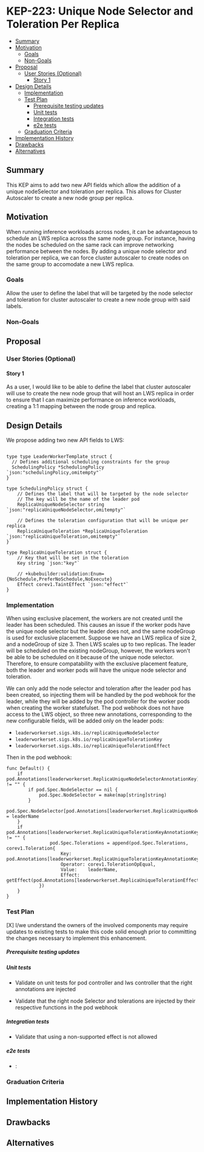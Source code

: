 # KEP-223: Unique Node Selector and Toleration Per Replica

<!--
This is the title of your KEP. Keep it short, simple, and descriptive. A good
title can help communicate what the KEP is and should be considered as part of
any review.
-->

<!--
A table of contents is helpful for quickly jumping to sections of a KEP and for
highlighting any additional information provided beyond the standard KEP
template.

Ensure the TOC is wrapped with
  <code>&lt;!-- toc --&rt;&lt;!-- /toc --&rt;</code>
tags, and then generate with `hack/update-toc.sh`.
-->

<!-- toc -->
- [Summary](#summary)
- [Motivation](#motivation)
  - [Goals](#goals)
  - [Non-Goals](#non-goals)
- [Proposal](#proposal)
  - [User Stories (Optional)](#user-stories-optional)
    - [Story 1](#story-1)
- [Design Details](#design-details)
  - [Implementation](#implementation)
  - [Test Plan](#test-plan)
      - [Prerequisite testing updates](#prerequisite-testing-updates)
      - [Unit tests](#unit-tests)
      - [Integration tests](#integration-tests)
      - [e2e tests](#e2e-tests)
  - [Graduation Criteria](#graduation-criteria)
- [Implementation History](#implementation-history)
- [Drawbacks](#drawbacks)
- [Alternatives](#alternatives)
<!-- /toc -->

## Summary

<!--
This section is incredibly important for producing high-quality, user-focused
documentation such as release notes or a development roadmap. It should be
possible to collect this information before implementation begins, in order to
avoid requiring implementors to split their attention between writing release
notes and implementing the feature itself. KEP editors and SIG Docs
should help to ensure that the tone and content of the `Summary` section is
useful for a wide audience.

A good summary is probably at least a paragraph in length.

Both in this section and below, follow the guidelines of the [documentation
style guide]. In particular, wrap lines to a reasonable length, to make it
easier for reviewers to cite specific portions, and to minimize diff churn on
updates.

[documentation style guide]: https://github.com/kubernetes/community/blob/master/contributors/guide/style-guide.md
-->
This KEP aims to add two new API fields which allow the addition of a unique nodeSelector and toleration per replica. This allows
for Cluster Autoscaler to create a new node group per replica.

## Motivation
When running inference workloads across nodes, it can be advantageous to schedule an LWS replica across the same node group. For instance,
having the nodes be scheduled on the same rack can improve networking performance between the nodes. By adding a unique node selector and 
toleration per replica, we can force cluster autoscaler to create nodes on the same group to accomodate a new LWS replica.

<!--
This section is for explicitly listing the motivation, goals, and non-goals of
this KEP.  Describe why the change is important and the benefits to users. The
motivation section can optionally provide links to [experience reports] to
demonstrate the interest in a KEP within the wider Kubernetes community.

[experience reports]: https://github.com/golang/go/wiki/ExperienceReports
-->

### Goals
<!--
List the specific goals of the KEP. What is it trying to achieve? How will we
know that this has succeeded?
-->
Allow the user to define the label that will be targeted by the node selector and toleration for cluster autoscaler to create a new node group with 
said labels.

### Non-Goals

<!--
What is out of scope for this KEP? Listing non-goals helps to focus discussion
and make progress.
-->

## Proposal

<!--
This is where we get down to the specifics of what the proposal actually is.
This should have enough detail that reviewers can understand exactly what
you're proposing, but should not include things like API designs or
implementation. What is the desired outcome and how do we measure success?.
The "Design Details" section below is for the real
nitty-gritty.
-->

### User Stories (Optional)

<!--
Detail the things that people will be able to do if this KEP is implemented.
Include as much detail as possible so that people can understand the "how" of
the system. The goal here is to make this feel real for users without getting
bogged down.
-->

#### Story 1
As a user, I would like to be able to define the label that cluster autoscaler will use to create the new node group that will host an LWS replica
in order to ensure that I can maximize performance on inference workloads, creating a 1:1 mapping between the node group and replica.


<!--
What are the caveats to the proposal?
What are some important details that didn't come across above?
Go in to as much detail as necessary here.
This might be a good place to talk about core concepts and how they relate.
-->
<!--
What are the risks of this proposal, and how do we mitigate? Think broadly.
For example, consider both security and how this will impact the larger
Kubernetes ecosystem.

How will security be reviewed, and by whom?

How will UX be reviewed, and by whom?

Consider including folks who also work outside the SIG or subproject.
-->

## Design Details

We propose adding two new API fields to LWS:

```golang

type type LeaderWorkerTemplate struct {
  // Defines additional scheduling constraints for the group
  SchedulingPolicy *SchedulingPolicy `json:"schedulingPolicy,omitempty"`
}

type SchedulingPolicy struct {
    // Defines the label that will be targeted by the node selector
    // The key will be the name of the leader pod
	ReplicaUniqueNodeSelector string `json:"replicaUniqueNodeSelector,omitempty"`

    // Defines the toleration configuration that will be unique per replica
	ReplicaUniqueToleration *ReplicaUniqueToleration `json:"replicaUniqueToleration,omitempty"`
}

type ReplicaUniqueToleration struct {
    // Key that will be set in the toleration
	Key string `json:"key"`

	// +kubebuilder:validation:Enum={NoSchedule,PreferNoSchedule,NoExecute}
	Effect corev1.TaintEffect `json:"effect"`
}
```

### Implementation

When using exclusive placement, the workers are not created until the leader has been scheduled. This causes an issue 
if the worker pods have the unique node selector but the leader does not, and the same nodeGroup is used for exclusive placement. 
Suppose we have an LWS replica of size 2, and a nodeGroup of size 3. Then LWS scales up to two replicas. 
The leader will be scheduled on the existing nodeGroup, however, the workers won't be able to be scheduled on it because of the unique node selector.
Therefore, to ensure compatability with the exclusive placement feature, both the leader and worker pods will have the unique node selector and toleration.

We can only add the node selector and toleration after the leader pod has been created, so injecting them will be handled by the pod webhook for the leader,
while they will be added by the pod controller for the worker pods when creating the worker statefulset. The pod webhook does
not have access to the LWS object, so three new annotations, corresponding to the new configurable fields, will be added only on the leader pods:

* `leaderworkerset.sigs.k8s.io/replicaUniqueNodeSelector` 
* `leaderworkerset.sigs.k8s.io/replicaUniqueTolerationKey`
* `leaderworkerset.sigs.k8s.io/replicaUniqueTolerationEffect`


Then in the pod webhook:

```golang
func Default() {
    if pod.Annotations[leaderworkerset.ReplicaUniqueNodeSelectorAnnotationKey] != "" {
        if pod.Spec.NodeSelector == nil {
            pod.Spec.NodeSelector = make(map[string]string)
        }
        pod.Spec.NodeSelector[pod.Annotations[leaderworkerset.ReplicaUniqueNodeSelectorAnnotationKey]] = leaderName
    }
    if pod.Annotations[leaderworkerset.ReplicaUniqueTolerationKeyAnnotationKey] != "" {
                pod.Spec.Tolerations = append(pod.Spec.Tolerations, corev1.Toleration{
                    Key:      pod.Annotations[leaderworkerset.ReplicaUniqueTolerationKeyAnnotationKey],
                    Operator: corev1.TolerationOpEqual,
                    Value:    leaderName,
                    Effect:   getEffect(pod.Annotations[leaderworkerset.ReplicaUniqueTolerationEffectAnnotationKey]),
            })
    }
}
```
 
<!--
This section should contain enough information that the specifics of your
change are understandable. This may include API specs (though not always
required) or even code snippets. If there's any ambiguity about HOW your
proposal will be implemented, this is the place to discuss them.
-->

### Test Plan

<!--
**Note:** *Not required until targeted at a release.*
The goal is to ensure that we don't accept enhancements with inadequate testing.

All code is expected to have adequate tests (eventually with coverage
expectations). Please adhere to the [Kubernetes testing guidelines][testing-guidelines]
when drafting this test plan.

[testing-guidelines]: https://git.k8s.io/community/contributors/devel/sig-testing/testing.md
-->

[X] I/we understand the owners of the involved components may require updates to
existing tests to make this code solid enough prior to committing the changes necessary
to implement this enhancement.

##### Prerequisite testing updates

<!--
Based on reviewers feedback describe what additional tests need to be added prior
implementing this enhancement to ensure the enhancements have also solid foundations.
-->

##### Unit tests

<!--
In principle every added code should have complete unit test coverage, so providing
the exact set of tests will not bring additional value.
However, if complete unit test coverage is not possible, explain the reason of it
together with explanation why this is acceptable.
-->

<!--
Additionally, for Alpha try to enumerate the core package you will be touching
to implement this enhancement and provide the current unit coverage for those
in the form of:
- <package>: <date> - <current test coverage>
The data can be easily read from:
https://testgrid.k8s.io/sig-testing-canaries#ci-kubernetes-coverage-unit

This can inform certain test coverage improvements that we want to do before
extending the production code to implement this enhancement.
-->

- Validate on unit tests for pod controller and lws controller that the right annotations are injected

- Validate that the right node Selector and tolerations are injected by their respective functions in the pod webhook

##### Integration tests

<!--
Integration tests are contained in k8s.io/kubernetes/test/integration.
Integration tests allow control of the configuration parameters used to start the binaries under test.
This is different from e2e tests which do not allow configuration of parameters.
Doing this allows testing non-default options and multiple different and potentially conflicting command line options.
-->

<!--
This question should be filled when targeting a release.
For Alpha, describe what tests will be added to ensure proper quality of the enhancement.

For Beta and GA, add links to added tests together with links to k8s-triage for those tests:
https://storage.googleapis.com/k8s-triage/index.html
-->

- Validate that using a non-supported effect is not allowed

##### e2e tests

<!--
This question should be filled when targeting a release.
For Alpha, describe what tests will be added to ensure proper quality of the enhancement.

For Beta and GA, add links to added tests together with links to k8s-triage for those tests:
https://storage.googleapis.com/k8s-triage/index.html

We expect no non-infra related flakes in the last month as a GA graduation criteria.
-->

- <test>: <link to test coverage>

### Graduation Criteria

<!--

Clearly define what it means for the feature to be implemented and
considered stable.

If the feature you are introducing has high complexity, consider adding graduation
milestones with these graduation criteria:
- [Maturity levels (`alpha`, `beta`, `stable`)][maturity-levels]
- [Feature gate][feature gate] lifecycle
- [Deprecation policy][deprecation-policy]

[feature gate]: https://git.k8s.io/community/contributors/devel/sig-architecture/feature-gates.md
[maturity-levels]: https://git.k8s.io/community/contributors/devel/sig-architecture/api_changes.md#alpha-beta-and-stable-versions
[deprecation-policy]: https://kubernetes.io/docs/reference/using-api/deprecation-policy/
-->

## Implementation History

<!--
Major milestones in the lifecycle of a KEP should be tracked in this section.
Major milestones might include:
- the `Summary` and `Motivation` sections being merged, signaling SIG acceptance
- the `Proposal` section being merged, signaling agreement on a proposed design
- the date implementation started
- the first Kubernetes release where an initial version of the KEP was available
- the version of Kubernetes where the KEP graduated to general availability
- when the KEP was retired or superseded
-->

## Drawbacks

<!--
Why should this KEP _not_ be implemented?
-->

## Alternatives

<!--
What other approaches did you consider, and why did you rule them out? These do
not need to be as detailed as the proposal, but should include enough
information to express the idea and why it was not acceptable.
-->